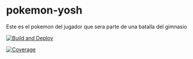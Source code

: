 # pokemon-yosh
Este es el pokemon del jugador que sera parte de una batalla del gimnasio

[![Build and Deploy](https://github.com/punkam23/pokemon-yosh/actions/workflows/main.yml/badge.svg?branch=main)](https://github.com/punkam23/pokemon-yosh/actions/workflows/main.yml)


[![Coverage](https://img.shields.io/badge/coverage-xx%25-brightgreen)]([https://<username>.github.io/<repository>/jacoco/index.html](https://github.com/punkam23/pokemon-yosh/blob/gh-pages/jacoco/html/index.html)https://github.com/punkam23/pokemon-yosh/blob/gh-pages/jacoco/html/index.html)

